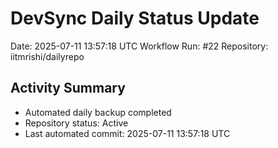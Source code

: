# DevSync Daily Status Update
Date: 2025-07-11 13:57:18 UTC
Workflow Run: #22
Repository: iitmrishi/dailyrepo

## Activity Summary
- Automated daily backup completed
- Repository status: Active
- Last automated commit: 2025-07-11 13:57:18 UTC
